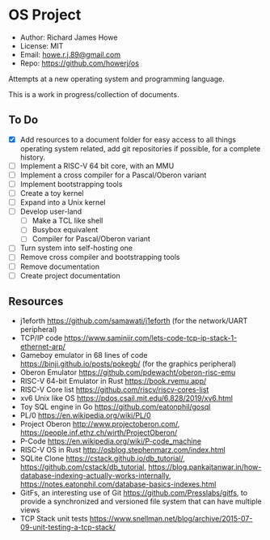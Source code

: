 # OS Project

* Author: Richard James Howe
* License: MIT
* Email: howe.r.j.89@gmail.com
* Repo: https://github.com/howerj/os

Attempts at a new operating system and programming language.

This is a work in progress/collection of documents.

## To Do

* [x] Add resources to a document folder for easy access to all things
  operating system related, add git repositories if possible, for a
  complete history.
* [ ] Implement a RISC-V 64 bit core, with an MMU
* [ ] Implement a cross compiler for a Pascal/Oberon variant
* [ ] Implement bootstrapping tools
* [ ] Create a toy kernel
* [ ] Expand into a Unix kernel
* [ ] Develop user-land
  - [ ] Make a TCL like shell
  - [ ] Busybox equivalent
  - [ ] Compiler for Pascal/Oberon variant
* [ ] Turn system into self-hosting one
* [ ] Remove cross compiler and bootstrapping tools
* [ ] Remove documentation
* [ ] Create project documentation

## Resources

- j1eforth <https://github.com/samawati/j1eforth>
  (for the network/UART peripheral)
- TCP/IP code <https://www.saminiir.com/lets-code-tcp-ip-stack-1-ethernet-arp/>
- Gameboy emulator in 68 lines of code <https://binji.github.io/posts/pokegb/>
  (for the graphics peripheral)
- Oberon Emulator <https://github.com/pdewacht/oberon-risc-emu>
- RISC-V 64-bit Emulator in Rust <https://book.rvemu.app/>
- RISC-V Core list <https://github.com/riscv/riscv-cores-list>
- xv6 Unix like OS <https://pdos.csail.mit.edu/6.828/2019/xv6.html>
- Toy SQL engine in Go <https://github.com/eatonphil/gosql>
- PL/0 <https://en.wikipedia.org/wiki/PL/0>
- Project Oberon <http://www.projectoberon.com/>,
  <https://people.inf.ethz.ch/wirth/ProjectOberon/> 
- P-Code <https://en.wikipedia.org/wiki/P-code_machine>
- RISC-V OS in Rust <http://osblog.stephenmarz.com/index.html>
- SQLite Clone <https://cstack.github.io/db_tutorial/>, <https://github.com/cstack/db_tutorial>,
  <https://blog.pankajtanwar.in/how-database-indexing-actually-works-internally>,
  <https://notes.eatonphil.com/database-basics-indexes.html>
- GitFs, an interesting use of Git <https://github.com/Presslabs/gitfs>, to
  provide a synchronized and versioned file system that can have multiple views
- TCP Stack unit tests
  <https://www.snellman.net/blog/archive/2015-07-09-unit-testing-a-tcp-stack/>
